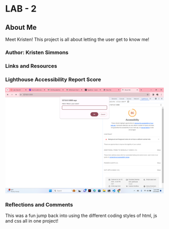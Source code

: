 
# LAB - 2

## About Me

Meet Kristen! This project is all about letting the user get to know me! 

### Author: Kristen Simmons

### Links and Resources


### Lighthouse Accessibility Report Score

<img title="Accessibility Report" alt="screenshot" src="img/Screenshot.png">

### Reflections and Comments

This was a fun jump back into using the different coding styles of html, js and css all in one project! 
